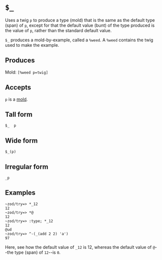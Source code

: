 `$_`
====

Uses a twig `p` to produce a type (mold) that is the same as the
default type (span) of `p`, except for that the default value
(bunt) of the type produced is the value of `p`, rather than the
standard default value.

`$_` produces a mold-by-example, called a `%weed`. A `%weed` contains
the twig used to make the example.

Produces
--------

Mold: `[%weed p=twig]`

Accepts
-------

`p` is a [mold]().

Tall form
---------

    $_  p

Wide form
---------

    $_(p)

Irregular form
--------------

    _p

Examples
--------

    ~zod/try=> *_12
    12
    ~zod/try=> *@
    12
    ~zod/try=> :type; *_12
    12
    @ud
    ~zod/try=> ^-(_(add 2 2) 'a')
    97

Here, see how the default value of `_12` is 12, whereas the default value of `@`--the type (span) of `12`--is `0`.
